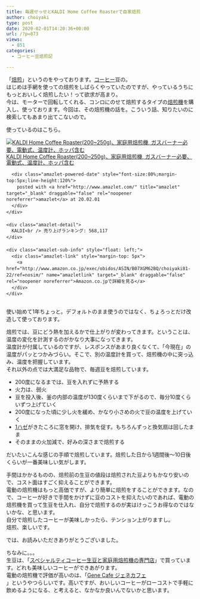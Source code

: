 ```yaml
---
title: 毎週せっせとKALDI Home Coffee Roasterで自家焙煎
author: choiyaki
type: post
date: 2020-02-01T14:20:36+00:00
url: /?p=873
views:
  - 851
categories:
  - コーヒー豆焙煎記

---
```

「[焙煎][1]」というのをやっております。[コーヒー][2]豆の。  
はじめは手網を使っての焙煎をしばらくやっていたのですが、やっているうちにもっとおいしく焙煎したい！って欲求が高まり。  
今は、モーターで回転してくれる、コンロにのせて焙煎するタイプの[焙煎機][3]を購入し、使っております。今回は、その焙煎機の話を。こういう話、知りたいのに検索してもあまり出てこないので。

使っているのはこちら。

<div class="amazlet-box" style="margin-bottom:0px;">
  <div class="amazlet-image" style="float:left;margin:0px 12px 1px 0px;">
    <a href="http://www.amazon.co.jp/exec/obidos/ASIN/B07XGM62BQ/choiyaki81-22/ref=nosim/" name="amazletlink" target="_blank" draggable="false" rel="noopener noreferrer"><img src="https://i1.wp.com/images-fe.ssl-images-amazon.com/images/I/41VOS0h1ZPL._SL160_.jpg?w=660&#038;ssl=1" alt="KALDI Home Coffee Roaster(200~250g)、家庭用焙煎機, ガスバーナー必要、電動式、温度計、ホッパ含む" style="border: none;" draggable="false" data-recalc-dims="1" /></a>
  </div>
  
  <div class="amazlet-info" style="line-height:120%; margin-bottom: 10px">
    <div class="amazlet-name" style="margin-bottom:10px;line-height:120%">
      <a href="http://www.amazon.co.jp/exec/obidos/ASIN/B07XGM62BQ/choiyaki81-22/ref=nosim/" name="amazletlink" target="_blank" draggable="false" rel="noopener noreferrer">KALDI Home Coffee Roaster(200~250g)、家庭用焙煎機, ガスバーナー必要、電動式、温度計、ホッパ含む</a></p> 
      
      <div class="amazlet-powered-date" style="font-size:80%;margin-top:5px;line-height:120%">
        posted with <a href="http://www.amazlet.com/" title="amazlet" target="_blank" draggable="false" rel="noopener noreferrer">amazlet</a> at 20.02.01
      </div>
    </div>
    
    <div class="amazlet-detail">
      KALDI<br /> 売り上げランキング: 568,117
    </div>
    
    <div class="amazlet-sub-info" style="float: left;">
      <div class="amazlet-link" style="margin-top: 5px">
        <a href="http://www.amazon.co.jp/exec/obidos/ASIN/B07XGM62BQ/choiyaki81-22/ref=nosim/" name="amazletlink" target="_blank" draggable="false" rel="noopener noreferrer">Amazon.co.jpで詳細を見る</a>
      </div>
    </div>
  </div>
  
  <div class="amazlet-footer" style="clear: left">
  </div>
</div>

使い始めて1年ちょっと。デフォルトのまま使うのではなく、ちょろっとだけ改造して使っております。

焙煎では、豆にどう熱を加えるかで仕上がりが変わってきます。ということは、温度の変化を計測するのがかなり大事になってきます。  
温度計が付属しているのですが、レスポンスがあまり良くなくて、「今現在」の温度がパッとつかみづらい。そこで、別の温度計を買って、焙煎機の中に突っ込み、温度を把握しています。  
それ以外の点では大満足な品物で、毎週豆を焙煎しています。

  * 200度になるまでは、豆を入れずに予熱する
  * 火力は、弱火
  * 豆を投入後、釜の内部の温度が130度くらいまで下がるので、毎分10度くらいずつ上げていく
  * 200度になった頃に少し火を緩め、かなり小さめの火で豆の温度を上げていく
  * [1ハゼ][4]がきたころに窓を開け、排気を促す。もちろんずっと換気扇は回したまま
  * そのままの火加減で、好みの深さまで焙煎する

だいたいこんな感じの手順で焙煎しています。焙煎した日から1週間後〜10日後くらいが一番美味しい気がします。

手間はかかるものの、焙煎前の生豆の値段は焙煎された豆よりもかなり安いので、コスト面はすごく抑えることができます。  
電動の焙煎機はもっと高価ですが、より簡単に焙煎をすることができます。なので、コーヒーが好きで手間をかけずに豆のコストを抑えたいのであれば、電動の焙煎機を買って生豆を仕入れ、自分で焙煎するのが実はけっこうお得なのではないかな、と思います。  
自分で焙煎したコーヒーが美味しかったら、テンション上がりますし。  
焙煎、楽しいです。

では、お読みいただきありがとうございました。

ちなみに。。。  
生豆は、「[スペシャルティコーヒー生豆と家庭用焙煎機の専門店][5]」で買っています。どれも美味しいコーヒーができあがります。  
電動の焙煎機で評価が高いのは、「<a href="http://www.amazon.co.jp/exec/obidos/ASIN/B00PTVNDOA/choiyaki81-22/ref=nosim/" name="amazletlink" target="_blank" rel="noopener noreferrer">Gene Cafe ジェネカフェ</a>  
」というやつらしいです。高いですが、おいしいコーヒーがローコストで手軽に飲めるようになる、と考えると、なかなか良いんでないかと思います。

 [1]: https://scrapbox.io/choiyaki-hondana/%E7%84%99%E7%85%8E
 [2]: https://scrapbox.io/choiyaki-hondana/%E3%82%B3%E3%83%BC%E3%83%92%E3%83%BC
 [3]: https://scrapbox.io/choiyaki-hondana/%E7%84%99%E7%85%8E%E6%A9%9F
 [4]: https://scrapbox.io/choiyaki-hondana/1%E3%83%8F%E3%82%BC
 [5]: http://www.winwinhonpo.com/